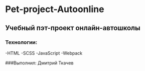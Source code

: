 # Pet-project-Autoonline

## Учебный пэт-проект онлайн-автошколы

### Технологии:
-HTML
-SCSS
-JavaScript
-Webpack

###Выполнил: Дмитрий Ткачев
